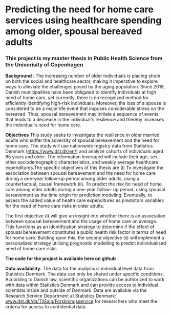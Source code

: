 # Predicting the need for home care services using healthcare spending among older, spousal bereaved adults 

### This project is my master thesis in Public Health Science from the Univerisity of Copenhagen

**Background** : The increasing number of older individuals is placing strain on both the social and healthcare sector, making it imperative to explore ways to alleviate the challenges posed by the aging population. Since 2019, Danish municipalities have been obligated to identify individuals at high need of home care, yet currently, there is no recognized method for efficiently identifying high-risk individuals. Moreover, the loss of a spouse is considered to be a major life event that imposes considerable stress on the bereaved. Thus, spousal bereavement may initiate a sequence of events that leads to a decrease in the individual's resilience and thereby increases the individual's need for home care.

**Objectives** This study seeks to investigate the resilience in older married adults who suffer the adversity of spousal bereavement and the need for home care. The study will use nationwide registry data from Statistics Denmark (https://www.dst.dk/en/) and analyze cohorts of individuals aged 65 years and older. The information leveraged will include their age, sex, other sociodemographic characteristics, and weekly average healthcare expenditures.The specific objectives of this thesis are (i) To investigate the association between spousal bereavement and the need for home care during a one-year follow-up period among older adults, using a counterfactual, causal framework (ii). To predict the risk for need of home care among older adults during a one-year follow- up period, using spousal bereavement as the time origin for prediction modeling. Eventually, to assess the added value of health care expenditures as predictors variables for the need of home care risks in older adults.

The first objective (i) will give an insight into whether there is an association between spousal bereavement and the usage of home care on average. This functions as an identification strategy to determine if the effect of spousal bereavement constitutes a public health risk factor in terms of need for home care. Building upon this, the second objective (ii) will implement a personalized strategy utilising prognostic modelling to predict individualised need of home care risks.

**The code for the project is avaliable here on github**

**Data availability**: The data for the analysis is individual level data from Statistics Denmark. The data can only be shared under specific conditions. According to Danish law, scientific organizations can be authorized to work with data within Statistics Denmark and can provide access to individual scientists inside and outside of Denmark. Data are available via the Research Service Department at Statistics Denmark: www.dst.dk/da/TilSalg/Forskningsservice for researchers who meet the criteria for access to confidential data.
